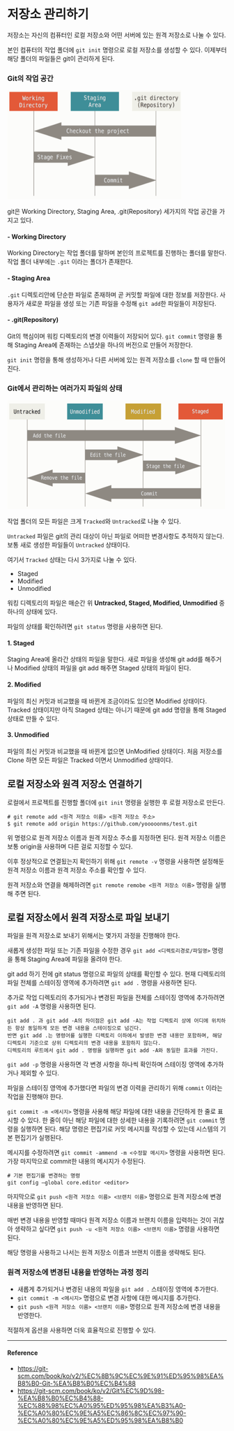 # 저장소 관리하기

저장소는 자신의 컴퓨터인 로컬 저장소와 어떤 서버에 있는 원격 저장소로 나눌 수 있다.

본인 컴퓨터의 작업 폴더에 `git init` 명령으로 로컬 저장소를 생성할 수 있다. 이제부터 해당 폴더의 파일들은 git이 관리하게 된다.

### Git의 작업 공간

<img src="/Git/image/git-worktree.png" width="400" height="250">

git은 Working Directory, Staging Area, .git(Repository) 세가지의 작업 공간을 가지고 있다.

#### - Working Directory

Working Directory는 작업 폴더를 말하며 본인의 프로젝트를 진행하는 폴더를 말한다. 작업 폴더 내부에는 `.git` 이라는 폴더가 존재한다.

#### - Staging Area

`.git` 디렉토리안에 단순한 파일로 존재하며 곧 커밋할 파일에 대한 정보를 저장한다. 사용자가 새로운 파일을 생성 또는 기존 파일을 수정해 `git add`한 파일들이 저장된다.

#### - .git(Repository)

Git의 핵심이며 워킹 디렉토리의 변경 이력들이 저장되어 있다. `git commit` 명령을 통해 Staging Area에 존재하는 스냅샷을 하나의 버전으로 만들어 저장한다.

`git init` 명령을 통해 생성하거나 다른 서버에 있는 원격 저장소를 `clone` 할 때 만들어진다.

### Git에서 관리하는 여러가지 파일의 상태

<img src="/Git/image/git-lifecycle.png" width="500" height="250">

작업 폴더의 모든 파일은 크게 `Tracked`와 `Untracked`로 나눌 수 있다.

`Untracked` 파일은 git의 관리 대상이 아닌 파일로 어떠한 변경사항도 추적하지 않는다. 보통 새로 생성한 파일들이 `Untracked` 상태이다.

여기서 `Tracked` 상태는 다시 3가지로 나눌 수 있다.

- Staged
- Modified
- Unmodified

워킹 디렉토리의 파일은 매순간 위 **Untracked, Staged, Modified, Unmodified** 중 하나의 상태에 있다.

파일의 상태를 확인하려면 `git status` 명령을 사용하면 된다.

#### 1. Staged

Staging Area에 올라간 상태의 파일을 말한다. 새로 파일을 생성해 git add를 해주거나 Modified 상태의 파일을 git add 해주면 Staged 상태의 파일이 된다.

#### 2. Modified

파일의 최신 커밋과 비교했을 때 바뀐게 조금이라도 있으면 Modified 상태이다. Tracked 상태이지만 아직 Staged 상태는 아니기 때문에 git add 명령을 통해 Staged 상태로 만들 수 있다.

#### 3. Unmodified

파일의 최신 커밋과 비교했을 때 바뀐게 없으면 UnModified 상태이다. 처음 저장소를 Clone 하면 모든 파일은 Tracked 이면서 Unmodified 상태이다.

## 로컬 저장소와 원격 저장소 연결하기

로컬에서 프로젝트를 진행할 폴더에 `git init` 명령을 실행한 후 로컬 저장소로 만든다.

```text
# git remote add <원격 저장소 이름> <원격 저장소 주소>
$ git remote add origin https://github.com/yooooonms/test.git
```

위 명령으로 원격 저장소 이름과 원격 저장소 주소를 지정하면 된다. 원격 저장소 이름은 보통 origin을 사용하며 다른 걸로 지정할 수 있다.

이후 정상적으로 연결됬는지 확인하기 위해 `git remote -v` 명령을 사용하면 설정해둔 원격 저장소 이름과 원격 저장소 주소를 확인할 수 있다.

원격 저장소와 연결을 해제하려면 `git remote remobe <원격 저장소 이름>` 명령을 실행해 주면 된다.

## 로컬 저장소에서 원격 저장소로 파일 보내기

파일을 원격 저장소로 보내기 위해서는 몇가지 과정을 진행해야 한다.

새롭게 생성한 파일 또는 기존 파일을 수정한 경우 `git add <디렉토리경로/파일명>` 명령을 통해 Staging Area에 파일을 올려야 한다.

git add 하기 전에 git status 명령으로 파일의 상태를 확인할 수 있다. 현재 디렉토리의 파일 전체를 스테이징 영역에 추가하려면 `git add .` 명령을 사용하면 된다.

추가로 작업 디렉토리의 추가되거나 변경된 파일을 전체를 스테이징 영역에 추가하려면 `git add -A` 명령을 사용하면 된다.

```text
git add . 과 git add -A의 차이점은 git add -A는 작업 디렉토리 상에 어디에 위치하든 항상 동일하게 모든 변경 내용을 스테이징으로 넘긴다.
반면 git add .는 명령어를 실행한 디렉토리 이하에서 발생한 변경 내용만 포함하며, 해당 디렉토리 기준으로 상위 디렉토리의 변경 내용을 포함하지 않는다.
디렉토리의 루트에서 git add . 명령을 실행하면 git add -A와 동일한 효과를 가진다.
```

`git add -p` 명령을 사용하면 각 변경 사항을 하나씩 확인하며 스테이징 영역에 추가하거나 제외할 수 있다.

파일을 스테이징 영역에 추가했다면 파일의 변경 이력을 관리하기 위해 `commit` 이라는 작업을 진행해야 한다.

`git commit -m <메시지>` 명령을 사용해 해당 파일에 대한 내용을 간단하게 한 줄로 표시할 수 있다. 한 줄이 아닌 해당 파일에 대한 상세한 내용을 기록하려면 `git commit` 명령을 실행하면 된다. 해당 명령은 편집기로 커밋 메시지를 작성할 수 있는데 시스템의 기본 편집기가 실행된다.

메시지를 수정하려면 `git commit -ammend -m <수정할 메시지>` 명령을 사용하면 된다. 가장 마지막으로 commit한 내용의 메시지가 수정된다.

```text
# 기본 편집기를 변경하는 명령
git config —global core.editor <editor>
```

마지막으로 `git push <원격 저장소 이름> <브랜치 이름>` 명령으로 원격 저장소에 변경 내용을 반영하면 된다.

매번 변경 내용을 반영할 때마다 원격 저장소 이름과 브랜치 이름을 입력하는 것이 귀찮아 생략하고 싶다면 `git push -u <원격 저장소 이름> <브랜치 이름>` 명령을 사용하면 된다.

해당 명령을 사용하고 나서는 원격 저장소 이름과 브랜치 이름을 생략해도 된다.

### 원격 저장소에 변경된 내용을 반영하는 과정 정리

- 새롭게 추가되거나 변경된 내용의 파일을 `git add .` 스테이징 영역에 추가한다.
- `git commit -m <메시지>` 명령으로 변경 사항에 대한 메시지를 추가한다.
- `git push <원격 저장소 이름> <브랜치 이름>` 명령으로 원격 저장소에 변경 내용을 반영한다.

적절하게 옵션을 사용하면 더욱 효율적으로 진행할 수 있다.

----

#### Reference

- <https://git-scm.com/book/ko/v2/%EC%8B%9C%EC%9E%91%ED%95%98%EA%B8%B0-Git-%EA%B8%B0%EC%B4%88>
- <https://git-scm.com/book/ko/v2/Git%EC%9D%98-%EA%B8%B0%EC%B4%88-%EC%88%98%EC%A0%95%ED%95%98%EA%B3%A0-%EC%A0%80%EC%9E%A5%EC%86%8C%EC%97%90-%EC%A0%80%EC%9E%A5%ED%95%98%EA%B8%B0>